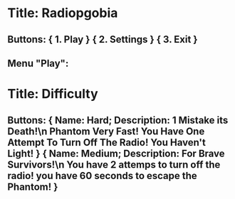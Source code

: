 # Title: Radiopgobia
## Buttons: { 1. Play } { 2. Settings } { 3. Exit }
## Menu "Play": 
# Title: Difficulty
## Buttons: { Name: Hard; Description: 1 Mistake its Death!\n Phantom Very Fast! You Have One Attempt To Turn Off The Radio! You Haven't Light! } { Name: Medium; Description: For Brave Survivors!\n You have 2 attemps to turn off the radio! you have 60 seconds to escape the Phantom! }

